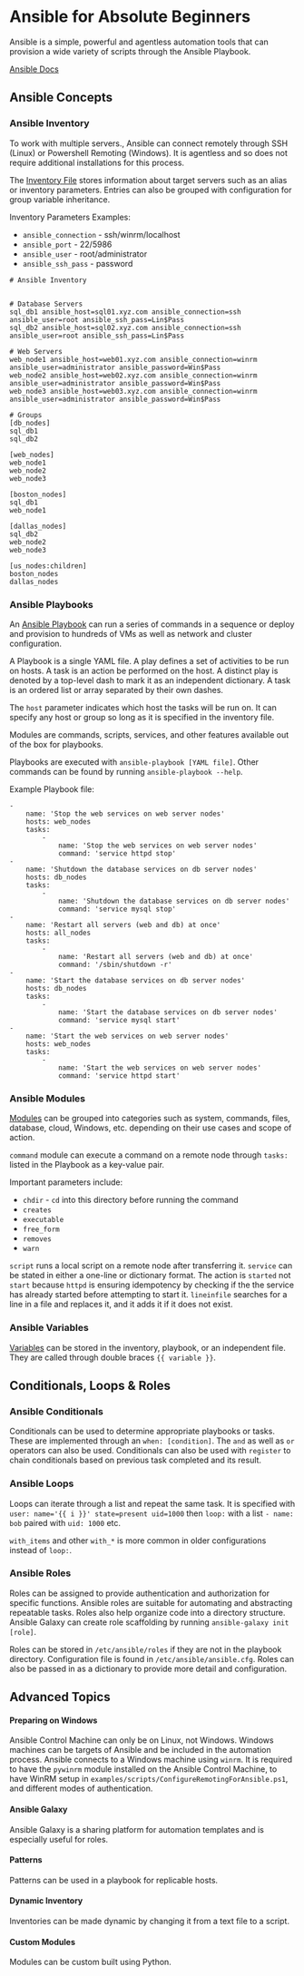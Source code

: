 # Ansible for Absolute Beginners

Ansible is a simple, powerful and agentless automation tools that can provision a wide variety of scripts through the Ansible Playbook.

[Ansible Docs](https://docs.ansible.com/)

## Ansible Concepts

### Ansible Inventory

To work with multiple servers., Ansible can connect remotely through SSH (Linux) or Powershell Remoting (Windows). It is agentless and so does not require additional installations for this process.

The [Inventory File](https://docs.ansible.com/ansible/latest/user_guide/intro_inventory.html) stores information about target servers such as an alias or inventory parameters. Entries can also be grouped with configuration for group variable inheritance.

Inventory Parameters Examples:
* `ansible_connection` - ssh/winrm/localhost
* `ansible_port` - 22/5986
* `ansible_user` - root/administrator
* `ansible_ssh_pass` - password

```
# Ansible Inventory


# Database Servers
sql_db1 ansible_host=sql01.xyz.com ansible_connection=ssh ansible_user=root ansible_ssh_pass=Lin$Pass
sql_db2 ansible_host=sql02.xyz.com ansible_connection=ssh ansible_user=root ansible_ssh_pass=Lin$Pass

# Web Servers
web_node1 ansible_host=web01.xyz.com ansible_connection=winrm ansible_user=administrator ansible_password=Win$Pass
web_node2 ansible_host=web02.xyz.com ansible_connection=winrm ansible_user=administrator ansible_password=Win$Pass
web_node3 ansible_host=web03.xyz.com ansible_connection=winrm ansible_user=administrator ansible_password=Win$Pass

# Groups
[db_nodes]
sql_db1
sql_db2

[web_nodes]
web_node1
web_node2
web_node3

[boston_nodes]
sql_db1
web_node1

[dallas_nodes]
sql_db2
web_node2
web_node3

[us_nodes:children]
boston_nodes
dallas_nodes
```

### Ansible Playbooks

An [Ansible Playbook](https://docs.ansible.com/ansible/latest/user_guide/playbooks.html) can run a series of commands in a sequence or deploy and provision to hundreds of VMs as well as network and cluster configuration.

A Playbook is a single YAML file. A play defines a set of activities to be run on hosts. A task is an action be performed on the host. A distinct play is denoted by a top-level dash to mark it as an independent dictionary. A task is an ordered list or array separated by their own dashes.

The `host` parameter indicates which host the tasks will be run on. It can specify any host or group so long as it is specified in the inventory file.

Modules are commands, scripts, services, and other features available out of the box for playbooks.

Playbooks are executed with `ansible-playbook [YAML file]`. Other commands can be found by running `ansible-playbook --help`.

Example Playbook file:
```
-
    name: 'Stop the web services on web server nodes'
    hosts: web_nodes
    tasks:
        -
            name: 'Stop the web services on web server nodes'
            command: 'service httpd stop'
-
    name: 'Shutdown the database services on db server nodes'
    hosts: db_nodes
    tasks:
        -
            name: 'Shutdown the database services on db server nodes'
            command: 'service mysql stop'
-
    name: 'Restart all servers (web and db) at once'
    hosts: all_nodes
    tasks:
        -
            name: 'Restart all servers (web and db) at once'
            command: '/sbin/shutdown -r'
-
    name: 'Start the database services on db server nodes'
    hosts: db_nodes
    tasks:
        -
            name: 'Start the database services on db server nodes'
            command: 'service mysql start'
-
    name: 'Start the web services on web server nodes'
    hosts: web_nodes
    tasks:
        -
            name: 'Start the web services on web server nodes'
            command: 'service httpd start'
```

### Ansible Modules

[Modules](https://docs.ansible.com/ansible/2.9/modules/modules_by_category.html) can be grouped into categories such as system, commands, files, database, cloud, Windows, etc. depending on their use cases and scope of action.

`command` module can execute a command on a remote node through `tasks:` listed in the Playbook as a key-value pair.

Important parameters include:
* `chdir` - `cd` into this directory before running the command
* `creates`
* `executable`
* `free_form`
* `removes`
* `warn`

`script` runs a local script on a remote node after transferring it. `service` can be stated in either a one-line or dictionary format. The action is `started` not `start` because `httpd` is ensuring idempotency by checking if the the service has already started before attempting to start it. `lineinfile` searches for a line in a file and replaces it, and it adds it if it does not exist.

### Ansible Variables

[Variables](https://docs.ansible.com/ansible/2.3/playbooks_variables.html) can be stored in the inventory, playbook, or an independent file. They are called through double braces `{{ variable }}`.

## Conditionals, Loops & Roles

### Ansible Conditionals

Conditionals can be used to determine appropriate playbooks or tasks. These are implemented through an `when: [condition]`. The `and` as well as `or` operators can also be used. Conditionals can also be used with `register` to chain conditionals based on previous task completed and its result.


### Ansible Loops

Loops can iterate through a list and repeat the same task. It is specified with `user: name='{{ i }}' state=present uid=1000` then `loop:` with a list `- name: bob` paired with `uid: 1000` etc.

`with_items` and other `with_*` is more common in older configurations instead of `loop:`.

### Ansible Roles

Roles can be assigned to provide authentication and authorization for specific functions. Ansible roles are suitable for automating and abstracting repeatable tasks. Roles also help organize code into a directory structure. Ansible Galaxy can create role scaffolding by running `ansible-galaxy init [role]`.

Roles can be stored in `/etc/ansible/roles` if they are not in the playbook directory. Configuration file is found in `/etc/ansible/ansible.cfg`. Roles can also be passed in as a dictionary to provide more detail and configuration.

## Advanced Topics

#### Preparing on Windows ####

Ansible Control Machine can only be on Linux, not Windows. Windows machines can be targets of Ansible and be included in the automation process. Ansible connects to a Windows machine using `winrm`. It is required to have the `pywinrm` module installed on the Ansible Control Machine, to have WinRM setup in `examples/scripts/ConfigureRemotingForAnsible.ps1`, and different modes of authentication.


#### Ansible Galaxy ####
Ansible Galaxy is a sharing platform for automation templates and is especially useful for roles.

#### Patterns ####
Patterns can be used in a playbook for replicable hosts.

#### Dynamic Inventory ####
Inventories can be made dynamic by changing it from a text file to a script.

#### Custom Modules ####
Modules can be custom built using Python.
